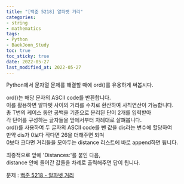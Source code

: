 ```yaml
---
title: "[백준 5218] 알파벳 거리"
categories: 
- string
- mathematics
tags:
- Python
- BaekJoon_Study
toc: true
toc_sticky: true
date: 2022-05-27
last_modified_at: 2022-05-27
---
```


Python에서 문자열 문제를 해결할 때에 ord()를 유용하게 써봅시다.

ord()는 해당 문자의 ASCII code를 반환합니다.  
이를 활용하면 알파벳 사이의 거리를 수치로 환산하여 사칙연산이 가능합니다.  
총 T번의 케이스 동안 공백을 기준으로 분리된 단어 2개를 입력받아   
각 단어를 구성하는 글자들을 앞에서부터 차례대로 살펴봅니다.  
ord()를 사용하여 두 글자의 ASCII code를 뺀 값을 dis라는 변수에 할당하여  
만약 dis가 0보다 작다면 26을 더해주면 되며  
0보다 크다면 거리들을 모아두는 distance 리스트에 바로 append하면 됩니다. 

최종적으로 앞에 'Distances:'를 붙인 다음,  
distance 안에 들어간 값들을 차례로 출력해주면 답이 됩니다.

문제 : [백준 5218 - 알파벳 거리](https://www.acmicpc.net/problem/5218)

<script src="https://gist.github.com/Ryumaker/ab8c3a496bb69b94f1273743f8733632.js"></script>


